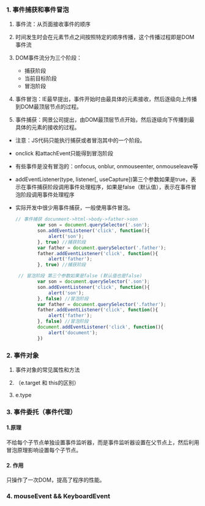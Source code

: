 ### 1. 事件捕获和事件冒泡



1. 事件流：从页面接收事件的顺序

2. 时间发生时会在元素节点之间按照特定的顺序传播，这个传播过程即是DOM事件流

3. DOM事件流分为三个阶段：
   - 捕获阶段
   - 当前目标阶段
   - 冒泡阶段
4. 事件冒泡：IE最早提出，事件开始时由最具体的元素接收，然后逐级向上传播到DOM最顶层节点的过程。
5. 事件捕获：网景公司提出，由DOM最顶层节点开始，然后逐级向下传播到最具体的元素的接收的过程。



- 注意：JS代码只能执行捕获或者冒泡其中的一个阶段。

- onclick 和attachEvent只能得到冒泡阶段

- 有些事件是没有冒泡的：onfocus, onblur, onmouseenter, onmouseleave等

- addEventListener(type, listener[, useCapture])第三个参数如果是true，表示在事件捕获阶段调用事件处理程序，如果是false（默认值），表示在事件冒泡阶段调用事件处理程序

- 实际开发中很少用事件捕获，一般使用事件冒泡。

  ```javascript
  // 事件捕获 docunment->html->body->father->son
          var son = document.querySelector('.son');
          son.addEventListener('click', function(){
              alert('son');
          }, true) //捕获阶段
          var father = document.querySelector('.father');
          father.addEventListener('click', function(){
              alert('father');
          }, true) //捕获阶段
  ```

  ```javascript
   // 冒泡阶段 第三个参数如果是false (默认值也是false)
          var son = document.querySelector('.son');
          son.addEventListener('click', function(){
              alert('son');
          }, false) //冒泡阶段
          var father = document.querySelector('.father');
          father.addEventListener('click', function(){
              alert('father');
          }, false) //冒泡阶段
          document.addEventListener('click', function(){
              alert('document');
          })
  ```

  

### 2. 事件对象

1. 事件对象的常见属性和方法 

2. （e.target 和 this的区别）

3. e.type

   

### 3. 事件委托（事件代理）

#### 1.原理

不给每个子节点单独设置事件监听器，而是事件监听器设置在父节点上，然后利用冒泡原理影响设置每个子节点。

#### 2. 作用

只操作了一次DOM，提高了程序的性能。







### 4. mouseEvent && KeyboardEvent









